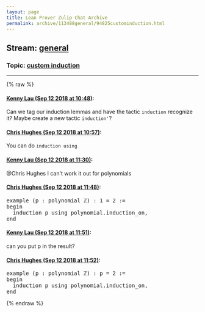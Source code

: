 ```yaml
---
layout: page
title: Lean Prover Zulip Chat Archive 
permalink: archive/113488general/94825custominduction.html
---
```


## Stream: [general](index.html)
### Topic: [custom induction](94825custominduction.html)

---


{% raw %}
#### [ Kenny Lau (Sep 12 2018 at 10:48)](https://leanprover.zulipchat.com/#narrow/stream/113488-general/topic/custom%20induction/near/133786062):
<p>Can we tag our induction lemmas and have the tactic <code>induction</code> recognize it? Maybe create a new tactic <code>induction'</code>?</p>

#### [ Chris Hughes (Sep 12 2018 at 10:57)](https://leanprover.zulipchat.com/#narrow/stream/113488-general/topic/custom%20induction/near/133786384):
<p>You can do <code>induction using</code></p>

#### [ Kenny Lau (Sep 12 2018 at 11:30)](https://leanprover.zulipchat.com/#narrow/stream/113488-general/topic/custom%20induction/near/133787915):
<p><span class="user-mention" data-user-id="110044">@Chris Hughes</span> I can't work it out for polynomials</p>

#### [ Chris Hughes (Sep 12 2018 at 11:48)](https://leanprover.zulipchat.com/#narrow/stream/113488-general/topic/custom%20induction/near/133788643):
<div class="codehilite"><pre><span></span><span class="kn">example</span> <span class="o">(</span><span class="n">p</span> <span class="o">:</span> <span class="n">polynomial</span> <span class="bp">ℤ</span><span class="o">)</span> <span class="o">:</span> <span class="mi">1</span> <span class="bp">=</span> <span class="mi">2</span> <span class="o">:=</span>
<span class="k">begin</span>
  <span class="n">induction</span> <span class="n">p</span> <span class="kn">using</span> <span class="n">polynomial</span><span class="bp">.</span><span class="n">induction_on</span><span class="o">,</span>
<span class="kn">end</span>
</pre></div>

#### [ Kenny Lau (Sep 12 2018 at 11:51)](https://leanprover.zulipchat.com/#narrow/stream/113488-general/topic/custom%20induction/near/133788749):
<p>can you put p in the result?</p>

#### [ Chris Hughes (Sep 12 2018 at 11:52)](https://leanprover.zulipchat.com/#narrow/stream/113488-general/topic/custom%20induction/near/133788807):
<div class="codehilite"><pre><span></span><span class="kn">example</span> <span class="o">(</span><span class="n">p</span> <span class="o">:</span> <span class="n">polynomial</span> <span class="bp">ℤ</span><span class="o">)</span> <span class="o">:</span> <span class="n">p</span> <span class="bp">=</span> <span class="mi">2</span> <span class="o">:=</span>
<span class="k">begin</span>
  <span class="n">induction</span> <span class="n">p</span> <span class="kn">using</span> <span class="n">polynomial</span><span class="bp">.</span><span class="n">induction_on</span><span class="o">,</span>
<span class="kn">end</span>
</pre></div>


{% endraw %}
